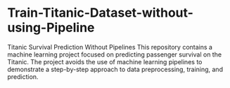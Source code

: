 # Train-Titanic-Dataset-without-using-Pipeline
Titanic Survival Prediction Without Pipelines This repository contains a machine learning project focused on predicting passenger survival on the Titanic. The project avoids the use of machine learning pipelines to demonstrate a step-by-step approach to data preprocessing, training, and prediction.
